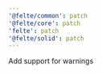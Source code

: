 ```yaml
---
'@felte/common': patch
'@felte/core': patch
'felte': patch
'@felte/solid': patch
---
```


Add support for warnings

